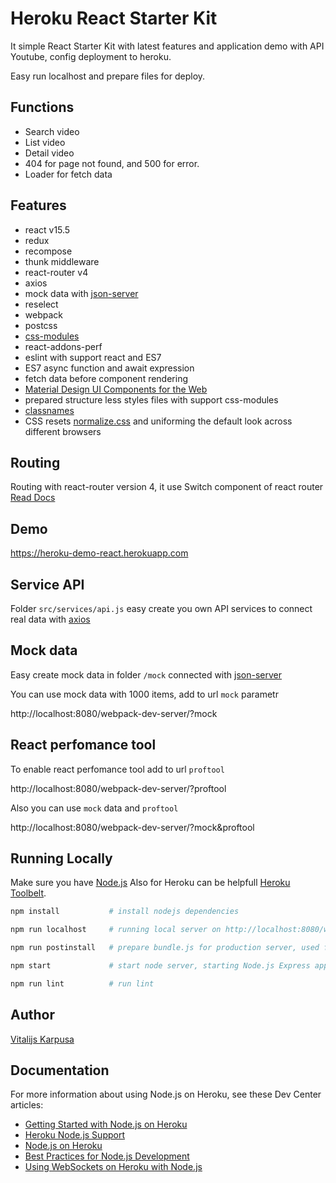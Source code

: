# Heroku React Starter Kit

It simple React Starter Kit with latest features and application demo with API Youtube, config deployment to heroku.

Easy run localhost and prepare files for deploy.

## Functions

* Search video
* List video
* Detail video
* 404 for page not found, and 500 for error.
* Loader for fetch data

## Features

* react v15.5
* redux
* recompose
* thunk middleware
* react-router v4
* axios
* mock data with [json-server](https://github.com/typicode/json-server)
* reselect
* webpack
* postcss
* [css-modules](https://github.com/css-modules/css-modules)
* react-addons-perf
* eslint with support react and ES7
* ES7 async function and await expression
* fetch data before component rendering
* [Material Design UI Components for the Web](https://material.io/components/web/)
* prepared structure less styles files with support css-modules
* [classnames](https://github.com/JedWatson/classnames)
* CSS resets [normalize.css](https://github.com/necolas/normalize.css/) and uniforming the default look across different browsers

## Routing

Routing with react-router version 4, it use Switch component of react router [Read Docs](https://github.com/ReactTraining/react-router/tree/master/packages/react-router/docs/api)

## Demo

https://heroku-demo-react.herokuapp.com

## Service API

Folder `src/services/api.js` easy create you own API services to connect real data with [axios](https://github.com/mzabriskie/axios)

## Mock data

Easy create mock data in folder `/mock` connected with [json-server](https://github.com/typicode/json-server)

You can use mock data with 1000 items, add to url `mock` parametr

http://localhost:8080/webpack-dev-server/?mock

## React perfomance tool

To enable react perfomance tool add to url `proftool`

http://localhost:8080/webpack-dev-server/?proftool

Also you can use `mock` data and `proftool`

http://localhost:8080/webpack-dev-server/?mock&proftool

## Running Locally

Make sure you have [Node.js](http://nodejs.org/)
Also for Heroku can be helpfull [Heroku Toolbelt](https://toolbelt.heroku.com/).

```bash
npm install           # install nodejs dependencies
```

```bash
npm run localhost     # running local server on http://localhost:8080/webpack-dev-server/ and json-server with mock data on port 3000
```

```bash
npm run postinstall   # prepare bundle.js for production server, used for heroku deployment
```

```bash
npm start             # start node server, starting Node.js Express application in index.js
```

```bash
npm run lint          # run lint
```

## Author

[Vitalijs Karpusa](http://www.karpusa.lv)

## Documentation

For more information about using Node.js on Heroku, see these Dev Center articles:

- [Getting Started with Node.js on Heroku](https://devcenter.heroku.com/articles/getting-started-with-nodejs)
- [Heroku Node.js Support](https://devcenter.heroku.com/articles/nodejs-support)
- [Node.js on Heroku](https://devcenter.heroku.com/categories/nodejs)
- [Best Practices for Node.js Development](https://devcenter.heroku.com/articles/node-best-practices)
- [Using WebSockets on Heroku with Node.js](https://devcenter.heroku.com/articles/node-websockets)
